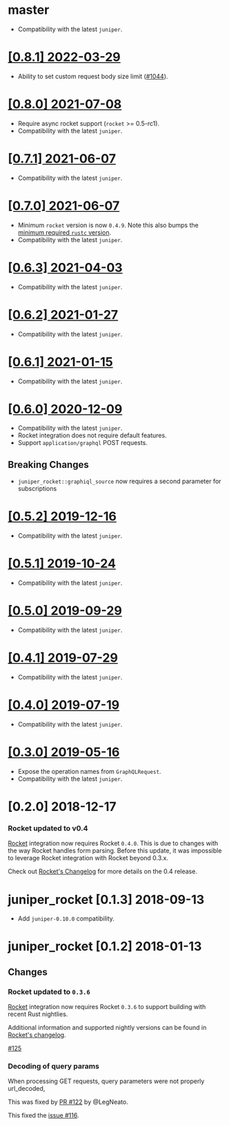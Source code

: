 # master

- Compatibility with the latest `juniper`.

# [[0.8.1] 2022-03-29](https://github.com/graphql-rust/juniper/releases/tag/juniper_rocket-v0.8.1)

- Ability to set custom request body size limit ([#1044](https://github.com/graphql-rust/juniper/pull/1044)).

# [[0.8.0] 2021-07-08](https://github.com/graphql-rust/juniper/releases/tag/juniper_rocket-v0.8.0)

- Require async rocket support (`rocket` >= 0.5-rc1).
- Compatibility with the latest `juniper`.

# [[0.7.1] 2021-06-07](https://github.com/graphql-rust/juniper/releases/tag/juniper_rocket-0.7.1)

- Compatibility with the latest `juniper`.

# [[0.7.0] 2021-06-07](https://github.com/graphql-rust/juniper/releases/tag/juniper_rocket-0.7.0)

- Minimum `rocket` version is now `0.4.9`. Note this also bumps the [minimum required `rustc` version](https://github.com/SergioBenitez/Rocket/blob/v0.4/CHANGELOG.md#version-048-may-18-2021).
- Compatibility with the latest `juniper`.

# [[0.6.3] 2021-04-03](https://github.com/graphql-rust/juniper/releases/tag/juniper_rocket-0.6.3)

- Compatibility with the latest `juniper`.

# [[0.6.2] 2021-01-27](https://github.com/graphql-rust/juniper/releases/tag/juniper_rocket-0.6.2)

- Compatibility with the latest `juniper`.

# [[0.6.1] 2021-01-15](https://github.com/graphql-rust/juniper/releases/tag/juniper_rocket-0.6.1)

- Compatibility with the latest `juniper`.

# [[0.6.0] 2020-12-09](https://github.com/graphql-rust/juniper/releases/tag/juniper_rocket-0.6.0)

- Compatibility with the latest `juniper`.
- Rocket integration does not require default features.
- Support `application/graphql` POST requests.

## Breaking Changes

- `juniper_rocket::graphiql_source` now requires a second parameter for subscriptions

# [[0.5.2] 2019-12-16](https://github.com/graphql-rust/juniper/releases/tag/juniper_rocket-0.5.2)

- Compatibility with the latest `juniper`.

# [[0.5.1] 2019-10-24](https://github.com/graphql-rust/juniper/releases/tag/juniper_rocket-0.5.1)

- Compatibility with the latest `juniper`.

# [[0.5.0] 2019-09-29](https://github.com/graphql-rust/juniper/releases/tag/juniper_rocket-0.5.0)

- Compatibility with the latest `juniper`.

# [[0.4.1] 2019-07-29](https://github.com/graphql-rust/juniper/releases/tag/juniper_rocket-0.4.1)

- Compatibility with the latest `juniper`.

# [[0.4.0] 2019-07-19](https://github.com/graphql-rust/juniper/releases/tag/juniper_rocket-0.4.0)

- Compatibility with the latest `juniper`.

# [[0.3.0] 2019-05-16](https://github.com/graphql-rust/juniper/releases/tag/juniper_rocket-0.3.0)

- Expose the operation names from `GraphQLRequest`.
- Compatibility with the latest `juniper`.

# [0.2.0] 2018-12-17

### Rocket updated to v0.4

[Rocket](https://rocket.rs) integration now requires Rocket `0.4.0`. This is due
to changes with the way Rocket handles form parsing. Before this update, it was
impossible to leverage Rocket integration with Rocket beyond 0.3.x.

Check out [Rocket's Changelog](https://github.com/SergioBenitez/Rocket/blob/v0.4/CHANGELOG.md)
for more details on the 0.4 release.

# juniper_rocket [0.1.3] 2018-09-13

- Add `juniper-0.10.0` compatibility.

# juniper_rocket [0.1.2] 2018-01-13

## Changes

### Rocket updated to `0.3.6`

[Rocket](https://rocket.rs) integration now requires Rocket `0.3.6` to
support building with recent Rust nightlies.

Additional information and supported nightly versions can be found in [Rocket's changelog](https://github.com/SergioBenitez/Rocket/blob/master/CHANGELOG.md#version-036-jan-12-2018).

[#125](https://github.com/graphql-rust/juniper/issues/125)

### Decoding of query params

When processing GET requests, query parameters were not properly url_decoded,

This was fixed by [PR #122](https://github.com/graphql-rust/juniper/pull/128) by @LegNeato.

This fixed the [issue #116](https://github.com/graphql-rust/juniper/issues/116).
